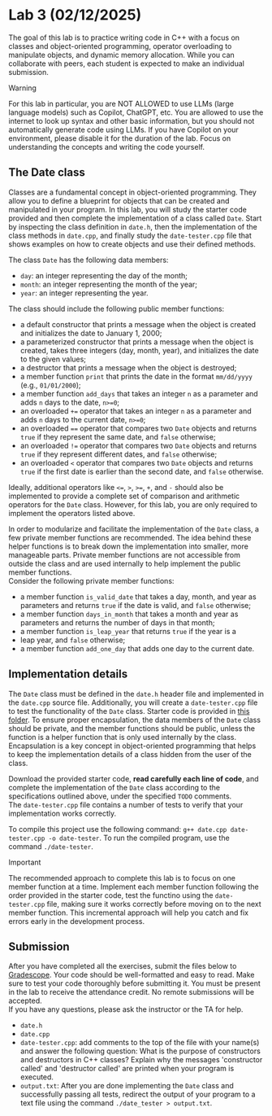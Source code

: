 # Lab 3 (02/12/2025)

The goal of this lab is to practice writing code in C++ with a focus on classes
and object-oriented programming, operator overloading to manipulate objects,
and dynamic memory allocation.  While you can collaborate with peers, 
each student is expected to make an individual submission.

> [!WARNING]
> For this lab in particular, you are NOT ALLOWED to use LLMs (large language models)
> such as Copilot, ChatGPT, etc.  You are allowed to use the internet to look
> up syntax and other basic information, but you should not automatically
> generate code using LLMs.  If you have Copilot on your environment,
> please disable it for the duration of the lab.  Focus on understanding
> the concepts and writing the code yourself.

## The Date class

Classes are a fundamental concept in object-oriented programming.  They allow 
you to define a blueprint for objects that can be created and manipulated 
in your program.  In this lab, you will study the starter code provided and
then complete the implementation of a class called `Date`.  Start by inspecting
the class definition in `date.h`, then the implementation of the class methods
in `date.cpp`, and finally study the `date-tester.cpp` file that shows 
examples on how to create objects and use their defined methods.

The class `Date` has the following data members:

- `day`: an integer representing the day of the month;
- `month`: an integer representing the month of the year;
- `year`: an integer representing the year.

The class should include the following public member functions:

- a default constructor that prints a message when the object is
  created and initializes the date to January 1, 2000;
- a parameterized constructor that prints a message when the object
  is created, takes three integers (day, month, year), and initializes
  the date to the given values;
- a destructor that prints a message when the object is destroyed;
- a member function `print` that prints the date in the format
  `mm/dd/yyyy` (e.g., `01/01/2000`);
- a member function `add_days` that takes an integer `n` as a parameter
  and adds `n` days to the date, `n>=0`;
- an overloaded `+=` operator that takes an integer `n` as a parameter
  and adds `n` days to the current date, `n>=0`;
- an overloaded `==` operator that compares two `Date` objects and
  returns `true` if they represent the same date, and `false` otherwise;
- an overloaded `!=` operator that compares two `Date` objects and
  returns `true` if they represent different dates, and `false` otherwise;
- an overloaded `<` operator that compares two `Date` objects and returns
  `true` if the first date is earlier than the second date, and `false` otherwise.

Ideally, additional operators like `<=`, `>`, `>=`, `+`, and `-` should also 
be implemented to provide a complete set of comparison and arithmetic 
operators for the `Date` class.  However, for this lab, you are only required 
to implement the operators listed above.

In order to modularize and facilitate the implementation of the `Date` class, a few 
private member functions are recommended.  The idea behind these helper 
functions is to break down the implementation into smaller, more manageable 
parts.  Private member functions are not accessible from outside the class 
and are used internally to help implement the public member functions.  
Consider the following private member functions:

- a member function `is_valid_date` that takes a day, month, and year as
  parameters and returns `true` if the date is valid, and `false` otherwise;
- a member function `days_in_month` that takes a month and year as
  parameters and returns the number of days in that month;
- a member function `is_leap_year` that returns `true` if the year is a
- leap year, and `false` otherwise;
- a member function `add_one_day` that adds one day to the current date.

## Implementation details

The `Date` class must be defined in the `date.h` header file and implemented 
in the `date.cpp` source file.  Additionally, you will create a `date-tester.cpp` 
file to test the functionality of the `Date` class.  Starter code is provided 
in [this folder](#).  To ensure proper encapsulation, the data members of 
the `Date` class should be private, and the member functions should be 
public, unless the function is a helper function that is only used 
internally by the class.  Encapsulation is a key concept in object-oriented 
programming that helps to keep the implementation details of a class hidden 
from the user of the class.

Download the provided starter code, **read carefully each line of code**, 
and complete the implementation of the `Date` class according to the 
specifications outlined above, under the specified ` TODO ` comments.  
The `date-tester.cpp` file contains a number of tests to verify that 
your implementation works correctly.  

To compile this project use the following command: 
`g++ date.cpp date-tester.cpp -o date-tester`.  To run the compiled program, 
use the command `./date-tester`.

> [!IMPORTANT]
> The recommended approach to complete this lab is to focus on one
> member function at a time.  Implement each member function following
> the order provided in the starter code, test the functino using the
> `date-tester.cpp` file, making sure it works correctly before moving
> on to the next member function.  This incremental approach will
> help you catch and fix errors early in the development process.

## Submission

After you have completed all the exercises, submit the files below 
to [Gradescope](https://gradescope.com).  Your code should be well-formatted 
and easy to read.  Make sure to test your code thoroughly before 
submitting it.  You must be present in the lab to receive the 
attendance credit.  No remote submissions will be accepted.  
If you have any questions, please ask the instructor or the TA for help.

- `date.h`
- `date.cpp`
- `date-tester.cpp`: add comments to the top of the file with your name(s) and answer the following question: What is the purpose of constructors and destructors in C++ classes?  Explain why the messages 'constructor called' and 'destructor called' are printed when your program is executed.
- `output.txt`: After you are done implementing the `Date` class and successfully passing all tests, redirect the output of your program to a text file using the command `./date_tester > output.txt`.
